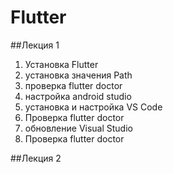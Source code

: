 # Flutter
##Лекция 1
1. Установка Flutter
2. установка значения Path
3. проверка flutter doctor
4. настройка android studio
6. установка и настройка VS Code
7. Проверка flutter doctor
8. обновление Visual Studio
9. Проверка flutter doctor

##Лекция 2
